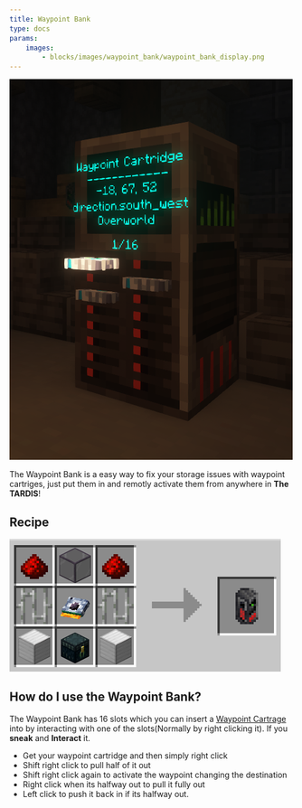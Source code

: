 ```yaml
---
title: Waypoint Bank
type: docs
params:
    images:
        - blocks/images/waypoint_bank/waypoint_bank_display.png
---
```


![Waypoint Bank](images/waypoint_bank/waypoint_bank_display.png)

The Waypoint Bank is a easy way to fix your storage issues with waypoint cartriges, just put them in and remotly activate them from anywhere in **The TARDIS**!

## Recipe

![Waypoint Bank Recipe](images/waypoint_bank/waypoint_bank_recipe.png)

## How do I use the Waypoint Bank?

The Waypoint Bank has 16 slots which you can insert a [Waypoint Cartrage](../../items/) into by interacting with one of the slots(Normally by right clicking it). If you **sneak** and **Interact** it.


* Get your waypoint cartridge and then simply right click
* Shift right click to pull half of it out
* Shift right click again to activate the waypoint changing the destination
* Right click when its halfway out to pull it fully out
* Left click to push it back in if its halfway out.
